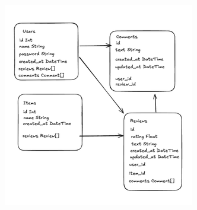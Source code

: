 ![image alt](https://github.com/thu1111/review-site/blob/c1be8a00a646fa950dab10def17b3f727e0020e2/databaseSchema.jpg)
